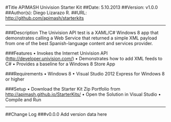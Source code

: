 #Title APIMASH Univision Starter Kit
##Date: 5.10.2013
##Version: v1.0.0
##Author(s): Diego Lizarazo R.
##URL: http://github.com/apimash/starterkits

----------
###Description
The Univision API test is a XAML/C# Windows 8 app that demonstrates calling a Web Service that returned a simple XML payload from one of the best Spanish-language content and services provider.


###Features
• Invokes the Internet Univision API (http://developer.univision.com/)
• Demonstrates how to add XML feeds to C#
• Provides a baseline for a Windows 8 Store App

###Requirements
• Windows 8
• Visual Studio 2012 Express for Windows 8 or higher


###Setup
• Download the Starter Kit Zip Portfolio from  http://apimash.github.io/StarterKits/ 
• Open the Solution in Visual Studio
• Compile and Run


----------

##Change Log
###v0.0.0
Add version data here